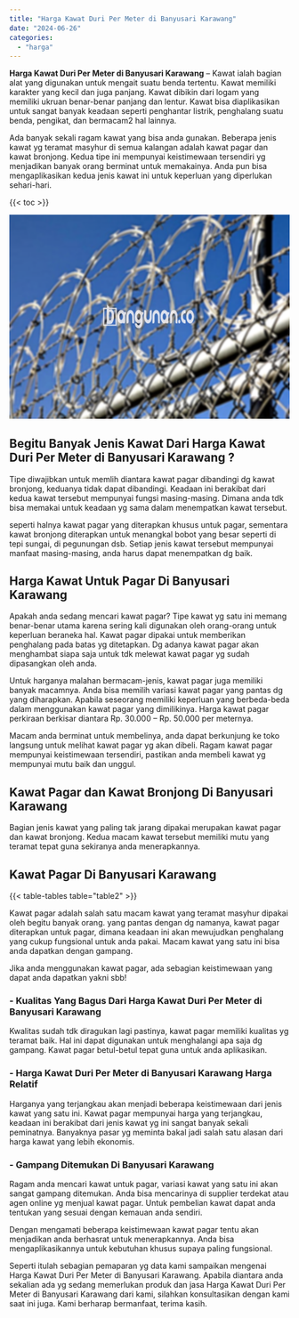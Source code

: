 ```yaml
---
title: "Harga Kawat Duri Per Meter di Banyusari Karawang"
date: "2024-06-26"
categories: 
  - "harga"
---
```


**Harga Kawat Duri Per Meter di Banyusari Karawang** – Kawat ialah bagian alat yang digunakan untuk mengait suatu benda tertentu. Kawat memiliki karakter yang kecil dan juga panjang. Kawat dibikin dari logam yang memiliki ukruan benar-benar panjang dan lentur. Kawat bisa diaplikasikan untuk sangat banyak keadaan seperti penghantar listrik, penghalang suatu benda, pengikat, dan bermacam2 hal lainnya.

Ada banyak sekali ragam kawat yang bisa anda gunakan. Beberapa jenis kawat yg teramat masyhur di semua kalangan adalah kawat pagar dan kawat bronjong. Kedua tipe ini mempunyai keistimewaan tersendiri yg menjadikan banyak orang berminat untuk memakainya. Anda pun bisa mengaplikasikan kedua jenis kawat ini untuk keperluan yang diperlukan sehari-hari.

{{< toc >}}

![Harga Kawat Duri Per Meter di Banyusari Karawang](/images/jual-kawat-murah02.png)

## Begitu Banyak Jenis Kawat Dari Harga Kawat Duri Per Meter di Banyusari Karawang ?

Tipe diwajibkan untuk memlih diantara kawat pagar dibandingi dg kawat bronjong, keduanya tidak dapat dibandingi. Keadaan ini berakibat dari kedua kawat tersebut mempunyai fungsi masing-masing. Dimana anda tdk bisa memakai untuk keadaan yg sama dalam menempatkan kawat tersebut.

seperti halnya kawat pagar yang diterapkan khusus untuk pagar, sementara kawat bronjong diterapkan untuk menangkal bobot yang besar seperti di tepi sungai, di pegunungan dsb. Setiap jenis kawat tersebut mempunyai manfaat masing-masing, anda harus dapat menempatkan dg baik.

## Harga Kawat Untuk Pagar Di Banyusari Karawang

Apakah anda sedang mencari kawat pagar? Tipe kawat yg satu ini memang benar-benar utama karena sering kali digunakan oleh orang-orang untuk keperluan beraneka hal. Kawat pagar dipakai untuk memberikan penghalang pada batas yg ditetapkan. Dg adanya kawat pagar akan menghambat siapa saja untuk tdk melewat kawat pagar yg sudah dipasangkan oleh anda.

Untuk harganya malahan bermacam-jenis, kawat pagar juga memiliki banyak macamnya. Anda bisa memilih variasi kawat pagar yang pantas dg yang diharapkan. Apabila seseorang memiliki keperluan yang berbeda-beda dalam menggunakan kawat pagar yang dimilikinya. Harga kawat pagar perkiraan berkisar diantara Rp. 30.000 – Rp. 50.000 per meternya.

Macam anda berminat untuk membelinya, anda dapat berkunjung ke toko langsung untuk melihat kawat pagar yg akan dibeli. Ragam kawat pagar mempunyai keistimewaan tersendiri, pastikan anda membeli kawat yg mempunyai mutu baik dan unggul.

## Kawat Pagar dan Kawat Bronjong Di Banyusari Karawang

Bagian jenis kawat yang paling tak jarang dipakai merupakan kawat pagar dan kawat bronjong. Kedua macam kawat tersebut memiliki mutu yang teramat tepat guna sekiranya anda menerapkannya.

## Kawat Pagar Di Banyusari Karawang

{{< table-tables table="table2" >}}

Kawat pagar adalah salah satu macam kawat yang teramat masyhur dipakai oleh begitu banyak orang. yang pantas dengan dg namanya, kawat pagar diterapkan untuk pagar, dimana keadaan ini akan mewujudkan penghalang yang cukup fungsional untuk anda pakai. Macam kawat yang satu ini bisa anda dapatkan dengan gampang.

Jika anda menggunakan kawat pagar, ada sebagian keistimewaan yang dapat anda dapatkan yakni sbb!

### \- Kualitas Yang Bagus Dari Harga Kawat Duri Per Meter di Banyusari Karawang

Kwalitas sudah tdk diragukan lagi pastinya, kawat pagar memiliki kualitas yg teramat baik. Hal ini dapat digunakan untuk menghalangi apa saja dg gampang. Kawat pagar betul-betul tepat guna untuk anda aplikasikan.

### \- Harga Kawat Duri Per Meter di Banyusari Karawang Harga Relatif

Harganya yang terjangkau akan menjadi beberapa keistimewaan dari jenis kawat yang satu ini. Kawat pagar mempunyai harga yang terjangkau, keadaan ini berakibat dari jenis kawat yg ini sangat banyak sekali peminatnya. Banyaknya pasar yg meminta bakal jadi salah satu alasan dari harga kawat yang lebih ekonomis.

### \- Gampang Ditemukan Di Banyusari Karawang

Ragam anda mencari kawat untuk pagar, variasi kawat yang satu ini akan sangat gampang ditemukan. Anda bisa mencarinya di supplier terdekat atau agen online yg menjual kawat pagar. Untuk pembelian kawat dapat anda tentukan yang sesuai dengan kemauan anda sendiri.

Dengan mengamati beberapa keistimewaan kawat pagar tentu akan menjadikan anda berhasrat untuk menerapkannya. Anda bisa mengaplikasikannya untuk kebutuhan khusus supaya paling fungsional.

Seperti itulah sebagian pemaparan yg data kami sampaikan mengenai Harga Kawat Duri Per Meter di Banyusari Karawang. Apabila diantara anda sekalian ada yg sedang memerlukan produk dan jasa Harga Kawat Duri Per Meter di Banyusari Karawang dari kami, silahkan konsultasikan dengan kami saat ini juga. Kami berharap bermanfaat, terima kasih.
